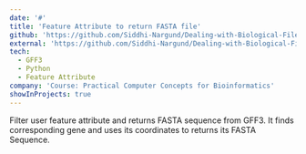 ```yaml
---
date: '#'
title: 'Feature Attribute to return FASTA file'
github: 'https://github.com/Siddhi-Nargund/Dealing-with-Biological-File-Formats/blob/master/export_gff3_feature.py'
external: 'https://github.com/Siddhi-Nargund/Dealing-with-Biological-File-Formats'
tech:
  - GFF3
  - Python
  - Feature Attribute
company: 'Course: Practical Computer Concepts for Bioinformatics'
showInProjects: true
---
```


Filter user feature attribute and returns FASTA sequence from GFF3. It finds corresponding gene and uses its coordinates to returns its FASTA Sequence.
